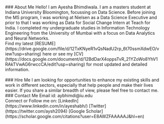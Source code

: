 <br/>
### About Me
Hello! I am Ayesha Bhimdiwala. I am a masters student at Indiana University Bloomington, focussing on Data Science. Before joining the MS program, I was working at Nielsen as a Data Science Executive and prior to that I was working as Data for Social Change Intern at Teach for India. I completed my undergraduate studies in Information Technology Engineering from the University of Mumbai with a focus on Data Analytics and Neural Networks.
<br/>
Find my latest [RESUME](https://drive.google.com/file/d/12TxKNyeR1vQsNadU2rp_6t70ssmXdwEO/view?usp=sharing) here or see my 
[CV](https://docs.google.com/document/d/12BdDarX4oppsTvR_21YZoWo8YhV1RAkTVwAG6rwccCA/edit?usp=sharing) for most updated and detailed information. <br/>
<br/>
### Hire Me
I am looking for opportunities to enhance my existing skills and work in different sectors, especially that help people and make their lives easier. If you share a similar breadth of view, please feel free to contact me.
<br/>
### Contact Me
Email id: aybhimdi@iu.edu <br/>
Connect or Follow me on:
[LinkedIn](https://www.linkedin.com/in/ayeshabh/)
[Twitter](https://twitter.com/aysh2094)
[Google Scholar](https://scholar.google.com/citations?user=E8AWZFAAAAAJ&hl=en)
